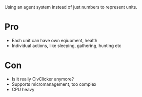 Using an agent system instead of just numbers to represent units.

# Pro

* Each unit can have own eqiupment, health
* Individual actions, like sleeping, gathering, hunting etc

# Con

* Is it really CivClicker anymore?
* Supports micromanagement, too complex
* CPU heavy
